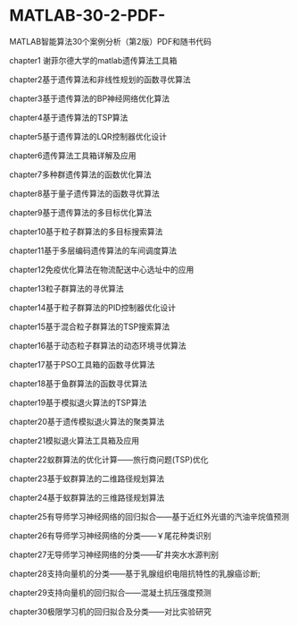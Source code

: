 # MATLAB-30-2-PDF-
MATLAB智能算法30个案例分析（第2版）PDF和随书代码


chapter1 谢菲尔德大学的matlab遗传算法工具箱


chapter2基于遗传算法和非线性规划的函数寻优算法


chapter3基于遗传算法的BP神经网络优化算法


chapter4基于遗传算法的TSP算法


chapter5基于遗传算法的LQR控制器优化设计


chapter6遗传算法工具箱详解及应用


chapter7多种群遗传算法的函数优化算法


chapter8基于量子遗传算法的函数寻优算法


chapter9基于遗传算法的多目标优化算法


chapter10基于粒子群算法的多目标搜索算法


chapter11基于多层编码遗传算法的车间调度算法


chapter12免疫优化算法在物流配送中心选址中的应用


chapter13粒子群算法的寻优算法


chapter14基于粒子群算法的PID控制器优化设计


chapter15基于混合粒子群算法的TSP搜索算法


chapter16基于动态粒子群算法的动态环境寻优算法


chapter17基于PSO工具箱的函数寻优算法


chapter18基于鱼群算法的函数寻优算法


chapter19基于模拟退火算法的TSP算法


chapter20基于遗传模拟退火算法的聚类算法


chapter21模拟退火算法工具箱及应用


chapter22蚁群算法的优化计算——旅行商问题(TSP)优化


chapter23基于蚁群算法的二维路径规划算法


chapter24基于蚁群算法的三维路径规划算法


chapter25有导师学习神经网络的回归拟合——基于近红外光谱的汽油辛烷值预测


chapter26有导师学习神经网络的分类——￥尾花种类识别


chapter27无导师学习神经网络的分类——矿井突水水源判别


chapter28支持向量机的分类——基于乳腺组织电阻抗特性的乳腺癌诊断;


chapter29支持向量机的回归拟合——混凝土抗压强度预测


chapter30极限学习机的回归拟合及分类——对比实验研究
